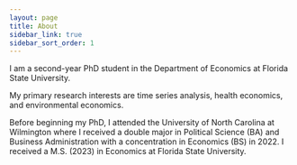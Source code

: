 ```yaml
---
layout: page
title: About
sidebar_link: true
sidebar_sort_order: 1
---
```

I am a second-year PhD student in the Department of Economics at Florida State University. 

My primary research interests are time series analysis, health economics, and environmental economics. 

Before beginning my PhD, I attended the University of North Carolina at Wilmington where I received a double major in Political Science (BA) and Business Administration with a concentration in Economics (BS) in 2022. I received a M.S. (2023) in Economics at Florida State University.
